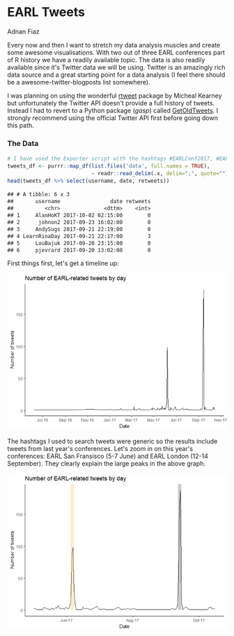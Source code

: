 # EARL Tweets
Adnan Fiaz  



Every now and then I want to stretch my data analysis muscles and create some awesome visualisations. With two out of three EARL conferences part of R history we have a readily available topic. The data is also readily available since it's Twitter data we will be using. Twitter is an amazingly rich data source and a great starting point for a data analysis (I feel there should be a awesome-twitter-blogposts list somewhere).

I was planning on using the wonderful [rtweet](http://rtweet.info/) package by Micheal Kearney but unfortunately the Twitter API doesn't provide a full history of tweets. Instead I had to revert to a Python package (*gasp*) called [GetOldTweets](https://github.com/Jefferson-Henrique/GetOldTweets-python). I strongly recommend using the official Twitter API first before going down this path.  

### The Data


```r
# I have used the Exporter script with the hashtags #EARLConf2017, #EARLConf and #EARL2017
tweets_df <- purrr::map_df(list.files('data', full.names = TRUE), 
                           ~ readr::read_delim(.x, delim=";", quote=""))
head(tweets_df %>% select(username, date, retweets))
```

```
## # A tibble: 6 x 3
##       username                date retweets
##          <chr>              <dttm>    <int>
## 1     AlanHoKT 2017-10-02 02:15:00        0
## 2      johnon2 2017-09-23 16:02:00        0
## 3     AndySugs 2017-09-21 22:19:00        0
## 4 LearnRinaDay 2017-09-21 22:17:00        3
## 5     LouBajuk 2017-09-20 23:15:00        0
## 6     pjevrard 2017-09-20 13:02:00        0
```

First things first, let's get a timeline up:

![](EARL_tweets_files/figure-html/unnamed-chunk-2-1.png)<!-- -->

The hashtags I used to search tweets were generic so the results include tweets from last year's conferences. Let's zoom in on this year's conferences: EARL San Fransisco (5-7 June) and EARL London (12-14 September). They clearly explain the large peaks in the above graph.

![](EARL_tweets_files/figure-html/unnamed-chunk-3-1.png)<!-- -->


